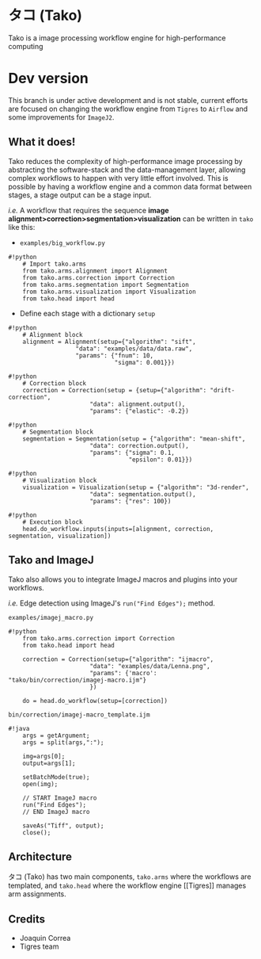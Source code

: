 
タコ (Tako)
===
Tako is a image processing workflow engine for high-performance computing

Dev version
===
This branch is under active development and is not stable, current efforts are focused on changing the 
workflow engine from `Tigres` to `Airflow` and some improvements for `ImageJ2`.

What it does!
---
Tako reduces the complexity of high-performance image processing by abstracting the software-stack and the data-management layer, allowing complex workflows to happen with very little effort involved. This is possible by having 
a workflow engine and a common data format between stages, a stage output can be a stage input.
 
*i.e.* A workflow that requires the sequence **image alignment>correction>segmentation>visualization** can be written 
in `tako` like this:

  - `examples/big_workflow.py`

```
#!python
    # Import tako.arms
    from tako.arms.alignment import Alignment
    from tako.arms.correction import Correction
    from tako.arms.segmentation import Segmentation
    from tako.arms.visualization import Visualization
    from tako.head import head
```

  - Define each stage with a dictionary `setup`
  
```
#!python
    # Alignment block
    alignment = Alignment(setup={"algorithm": "sift",
                   "data": "examples/data/data.raw",
                   "params": {"fnum": 10,
                              "sigma": 0.001}})
```

```
#!python
    # Correction block
    correction = Correction(setup = {setup={"algorithm": "drift-correction",
                       "data": alignment.output(),
                       "params": {"elastic": -0.2})
```

```
#!python
    # Segmentation block
    segmentation = Segmentation(setup = {"algorithm": "mean-shift",
                       "data": correction.output(),
                       "params": {"sigma": 0.1,
                                  "epsilon": 0.01}})
```

```
#!python
    # Visualization block
    visualization = Visualization(setup = {"algorithm": "3d-render",
                       "data": segmentation.output(),
                       "params": {"res": 100})
```

```
#!python
    # Execution block
    head.do_workflow.inputs(inputs=[alignment, correction, segmentation, visualization])
```

Tako and ImageJ
---
Tako also allows you to integrate ImageJ macros and plugins into your workflows.

*i.e.* Edge detection using ImageJ's `run("Find Edges");` method. 

`examples/imagej_macro.py`
```
#!python
    from tako.arms.correction import Correction
    from tako.head import head
    
    correction = Correction(setup={"algorithm": "ijmacro",
                       "data": "examples/data/Lenna.png",
                       "params": {'macro': "tako/bin/correction/imagej-macro.ijm"}
                       })
    
    do = head.do_workflow(setup=[correction])
```

`bin/correction/imagej-macro_template.ijm`
```
#!java
    args = getArgument;
    args = split(args,":");

    img=args[0];
    output=args[1];
    
    setBatchMode(true);
    open(img);
    
    // START ImageJ macro
    run("Find Edges");
    // END ImageJ macro
    
    saveAs("Tiff", output);
    close();
```

Architecture
---
タコ (Tako) has two main components, `tako.arms` where the workflows are templated, and `tako.head` where the workflow engine [[Tigres]] manages arm assignments.

Credits
---

  - Joaquin Correa
  - Tigres team
